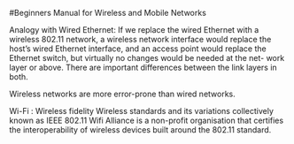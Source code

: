 #Beginners Manual for Wireless and Mobile Networks

Analogy with Wired Ethernet: If we replace the wired Ethernet with a wireless 802.11 network, a wireless network interface would replace the host’s wired Ethernet interface, and an access point would replace the Ethernet switch, but virtually no changes would be needed at the net-
work layer or above. There are important differences between the link layers in both. 

Wireless networks are more error-prone than wired networks.

Wi-Fi : Wireless fidelity
Wireless standards and its variations collectively known as IEEE 802.11
Wifi Alliance is a non-profit organisation that certifies the interoperability of wireless devices built around the 802.11 standard.

